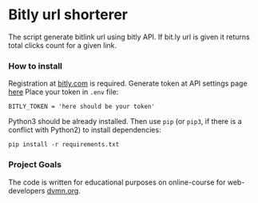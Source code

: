 # Bitly url shorterer

The script generate bitlink url using bitly API. If bit.ly url is given it returns total clicks count for a given link.

### How to install

Registration at [bitly.com](bitly.com) is required. Generate token at API settings page [here](https://app.bitly.com/settings/api/)
Place your token in `.env` file:
```commandline
BITLY_TOKEN = 'here should be your token'
```

Python3 should be already installed. 
Then use `pip` (or `pip3`, if there is a conflict with Python2) to install dependencies:
```
pip install -r requirements.txt
```

### Project Goals

The code is written for educational purposes on online-course for web-developers [dvmn.org](https://dvmn.org/).
